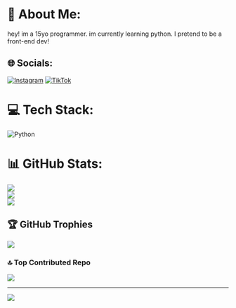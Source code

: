 # 💫 About Me:
hey! im a 15yo programmer. im currently learning python. I pretend to be a front-end dev!<br>


## 🌐 Socials:
[![Instagram](https://img.shields.io/badge/Instagram-%23E4405F.svg?logo=Instagram&logoColor=white)](https://instagram.com/facanha_diary) [![TikTok](https://img.shields.io/badge/TikTok-%23000000.svg?logo=TikTok&logoColor=white)](https://tiktok.com/@am.melissa) 

# 💻 Tech Stack:
![Python](https://img.shields.io/badge/python-3670A0?style=for-the-badge&logo=python&logoColor=ffdd54)
# 📊 GitHub Stats:
![](https://github-readme-stats.vercel.app/api?username=Amandamelissa&theme=dark&hide_border=true&include_all_commits=true&count_private=false)<br/>
![](https://github-readme-streak-stats.herokuapp.com/?user=Amandamelissa&theme=dark&hide_border=true)<br/>
![](https://github-readme-stats.vercel.app/api/top-langs/?username=Amandamelissa&theme=dark&hide_border=true&include_all_commits=true&count_private=false&layout=compact)

## 🏆 GitHub Trophies
![](https://github-profile-trophy.vercel.app/?username=Amandamelissa&theme=radical&no-frame=false&no-bg=true&margin-w=4)

### 🔝 Top Contributed Repo
![](https://github-contributor-stats.vercel.app/api?username=Amandamelissa&limit=5&theme=dracula&combine_all_yearly_contributions=true)

---
[![](https://visitcount.itsvg.in/api?id=Amandamelissa&icon=7&color=10)](https://visitcount.itsvg.in)

<!-- Proudly created with GPRM ( https://gprm.itsvg.in ) -->

<!--
**Amandamelissa/Amandamelissa** is a ✨ _special_ ✨ repository because its `README.md` (this file) appears on your GitHub profile.

Here are some ideas to get you started:

- 🔭 I’m currently working on ...
- 🌱 I’m currently learning ...
- 👯 I’m looking to collaborate on ...
- 🤔 I’m looking for help with ...
- 💬 Ask me about ...
- 📫 How to reach me: ...
- 😄 Pronouns: ...
- ⚡ Fun fact: ...
-->
